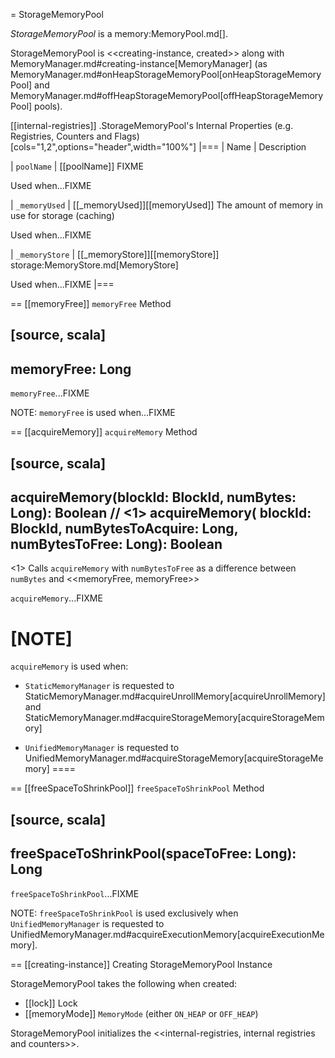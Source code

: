 = StorageMemoryPool

*StorageMemoryPool* is a memory:MemoryPool.md[].

StorageMemoryPool is <<creating-instance, created>> along with MemoryManager.md#creating-instance[MemoryManager] (as MemoryManager.md#onHeapStorageMemoryPool[onHeapStorageMemoryPool] and MemoryManager.md#offHeapStorageMemoryPool[offHeapStorageMemoryPool] pools).

[[internal-registries]]
.StorageMemoryPool's Internal Properties (e.g. Registries, Counters and Flags)
[cols="1,2",options="header",width="100%"]
|===
| Name
| Description

| `poolName`
| [[poolName]] FIXME

Used when...FIXME

| `_memoryUsed`
| [[_memoryUsed]][[memoryUsed]] The amount of memory in use for storage (caching)

Used when...FIXME

| `_memoryStore`
| [[_memoryStore]][[memoryStore]] storage:MemoryStore.md[MemoryStore]

Used when...FIXME
|===

== [[memoryFree]] `memoryFree` Method

[source, scala]
----
memoryFree: Long
----

`memoryFree`...FIXME

NOTE: `memoryFree` is used when...FIXME

== [[acquireMemory]] `acquireMemory` Method

[source, scala]
----
acquireMemory(blockId: BlockId, numBytes: Long): Boolean  // <1>
acquireMemory(
  blockId: BlockId,
  numBytesToAcquire: Long,
  numBytesToFree: Long): Boolean
----
<1> Calls `acquireMemory` with `numBytesToFree` as a difference between `numBytes` and <<memoryFree, memoryFree>>

`acquireMemory`...FIXME

[NOTE]
====
`acquireMemory` is used when:

* `StaticMemoryManager` is requested to StaticMemoryManager.md#acquireUnrollMemory[acquireUnrollMemory] and StaticMemoryManager.md#acquireStorageMemory[acquireStorageMemory]

* `UnifiedMemoryManager` is requested to UnifiedMemoryManager.md#acquireStorageMemory[acquireStorageMemory]
====

== [[freeSpaceToShrinkPool]] `freeSpaceToShrinkPool` Method

[source, scala]
----
freeSpaceToShrinkPool(spaceToFree: Long): Long
----

`freeSpaceToShrinkPool`...FIXME

NOTE: `freeSpaceToShrinkPool` is used exclusively when `UnifiedMemoryManager` is requested to UnifiedMemoryManager.md#acquireExecutionMemory[acquireExecutionMemory].

== [[creating-instance]] Creating StorageMemoryPool Instance

StorageMemoryPool takes the following when created:

* [[lock]] Lock
* [[memoryMode]] `MemoryMode` (either `ON_HEAP` or `OFF_HEAP`)

StorageMemoryPool initializes the <<internal-registries, internal registries and counters>>.
